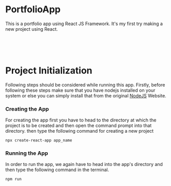 # PortfolioApp
 This is a portfolio app using React JS Framework. It's my first try making a new project using React. 
 
 <br><br><br>
 # Project Initialization
 
Following steps should be considered while running this app. Firstly, before following these steps make sure that you have nodejs installed on your system or else you can simply install that from the original [NodeJS](https://nodejs.org/en/) Website.<br>

### Creating the App
For creating the app first you have to head to the directory at which the project is to be created and then open the command prompt into that directory. then type the following command for creating a new project
```
npx create-react-app app_name
```

### Running the App
In order to run the app, we again have to head into the app's directory and then type the following command in the terminal.
```
npm run
```
